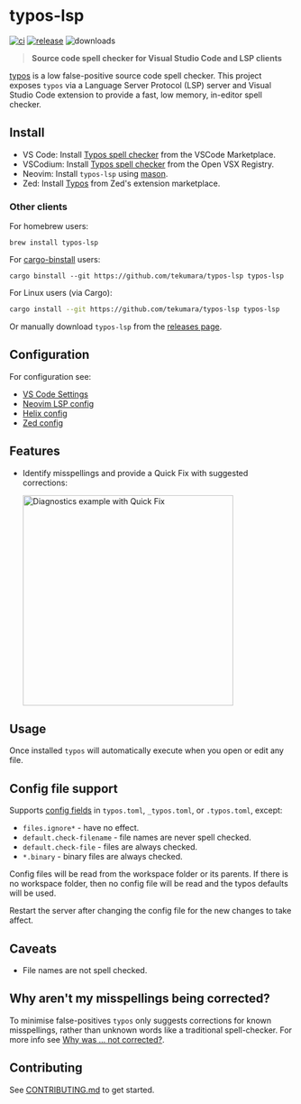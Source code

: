 # typos-lsp

[![ci](https://github.com/tekumara/typos-lsp/actions/workflows/ci.yml/badge.svg?event=push)](https://github.com/tekumara/typos-lsp/actions/workflows/ci.yml)
[![release](https://github.com/tekumara/typos-lsp/actions/workflows/release.yml/badge.svg?event=release)](https://github.com/tekumara/typos-lsp/actions/workflows/release.yml)
![downloads](https://img.shields.io/github/downloads/tekumara/typos-lsp/total)

> **Source code spell checker for Visual Studio Code and LSP clients**

[typos](https://github.com/crate-ci/typos) is a low false-positive source code spell checker. This project exposes `typos` via a Language Server Protocol (LSP) server and Visual Studio Code extension to provide a fast, low memory, in-editor spell checker.

## Install

- VS Code: Install [Typos spell checker](https://marketplace.visualstudio.com/items?itemName=tekumara.typos-vscode) from the VSCode Marketplace.
- VSCodium: Install [Typos spell checker](https://open-vsx.org/extension/tekumara/typos-vscode) from the Open VSX Registry.
- Neovim: Install `typos-lsp` using [mason](https://mason-registry.dev/registry/list#typos-lsp).
- Zed: Install [Typos](https://zed.dev/extensions?query=typos) from Zed's extension marketplace.

### Other clients

For homebrew users:

```
brew install typos-lsp
```

For [cargo-binstall](https://github.com/cargo-bins/cargo-binstall) users:

```
cargo binstall --git https://github.com/tekumara/typos-lsp typos-lsp
```

For Linux users (via Cargo):

```sh
cargo install --git https://github.com/tekumara/typos-lsp typos-lsp
```

Or manually download `typos-lsp` from the [releases page](https://github.com/tekumara/typos-lsp/releases).

## Configuration

For configuration see:

- [VS Code Settings](docs/vscode-settings.md)
- [Neovim LSP config](docs/neovim-lsp-config.md)
- [Helix config](docs/helix-config.md)
- [Zed config](docs/zed-config.md)

## Features

<!-- markdownlint-disable-file MD033 -->

- Identify misspellings and provide a Quick Fix with suggested corrections:

    <img width="373" alt="Diagnostics example with Quick Fix" src="https://user-images.githubusercontent.com/125105/232224205-eb9c6123-0d38-4d60-ac93-0990016453e0.png">

## Usage

Once installed `typos` will automatically execute when you open or edit any file.

## Config file support

Supports [config fields](https://github.com/crate-ci/typos/blob/master/docs/reference.md) in `typos.toml`, `_typos.toml`, or `.typos.toml`, except:

- `files.ignore*` - have no effect.
- `default.check-filename` - file names are never spell checked.
- `default.check-file` - files are always checked.
- `*.binary` - binary files are always checked.

Config files will be read from the workspace folder or its parents. If there is no workspace folder, then no config file will be read and the typos defaults will be used.

Restart the server after changing the config file for the new changes to take affect.

## Caveats

- File names are not spell checked.

## Why aren't my misspellings being corrected?

To minimise false-positives `typos` only suggests corrections for known misspellings, rather than unknown words like a traditional spell-checker. For more info see [Why was ... not corrected?](https://github.com/crate-ci/typos?tab=readme-ov-file#why-was--not-corrected).

## Contributing

See [CONTRIBUTING.md](CONTRIBUTING.md) to get started.
